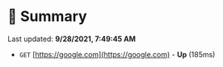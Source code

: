 # 📖 Summary
Last updated: **9/28/2021, 7:49:45 AM**

- `GET` [https://google.com](https://google.com) - **Up** (185ms)
